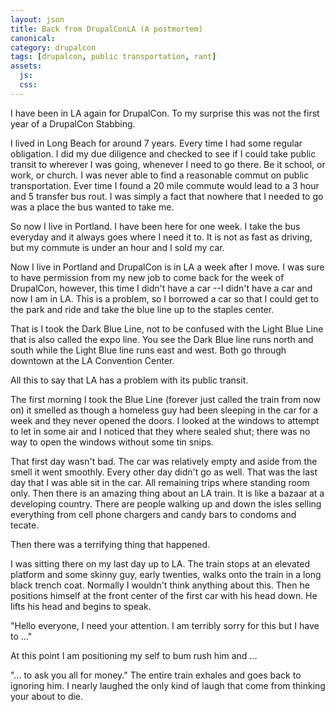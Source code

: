 ```yaml
---
layout: json
title: Back from DrupalConLA (A postmortem)
canonical:
category: drupalcon
tags: [drupalcon, public transportation, rant]
assets:
  js:
  css:
---
```


I have been in LA again for DrupalCon. To my surprise this was not the first year of a DrupalCon Stabbing.

I lived in Long Beach for around 7 years. Every time I had some regular obligation. I did my due diligence and checked to see if I could take public transit to wherever I was going, whenever I need to go there. Be it school, or work, or church. I was never able to find a reasonable commut on public transportation. Ever time I found a 20 mile commute would lead to a 3 hour and 5 transfer bus rout. I was simply a fact that nowhere that I needed to go was a place the bus wanted to take me.

So now I live in Portland. I have been here for one week. I take the bus everyday and it always goes where I need it to. It is not as fast as driving, but my commute is under an hour and I sold my car.

Now I live in Portland and DrupalCon is in LA a week after I move. I was sure to have permission from my new job to come back for the week of DrupalCon, however, this time I didn't have a car --I didn't have a car and now I am in LA. This is a problem, so I borrowed a car so that I could get to the park and ride and take the blue line up to the staples center.

That is I took the Dark Blue Line, not to be confused with the Light Blue Line that is also called the expo line. You see the Dark Blue line runs north and south while the Light Blue line runs east and west. Both go through downtown at the LA Convention Center.

All this to say that LA has a problem with its public transit.

The first morning I took the Blue Line (forever just called the train from now on) it smelled as though a homeless guy had been sleeping in the car for a week and they never opened the doors. I looked at the windows to attempt to let in some air and I noticed that they where sealed shut; there was no way to open the windows without some tin snips.

That first day wasn't bad. The car was relatively empty and aside from the smell it went smoothly. Every other day didn't go as well. That was the last day that I was able sit in the car. All remaining trips where standing room only. Then there is an amazing thing about an LA train. It is like a bazaar at a developing country. There are people walking up and down the isles selling everything from cell phone chargers and candy bars to condoms and tecate.

Then there was a terrifying thing that happened.

I was sitting there on my last day up to LA. The train stops at an elevated platform and some skinny guy, early twenties, walks onto the train in a long black trench coat. Normally I wouldn't think anything about this. Then he positions himself at the front center of the first car with his head down. He lifts his head and begins to speak.

"Hello everyone, I need your attention. I am terribly sorry for this but I have to ..."

At this point I am positioning my self to bum rush him and ...

"... to ask you all for money." The entire train exhales and goes back to ignoring him. I nearly laughed the only kind of laugh that come from thinking your about to die.
